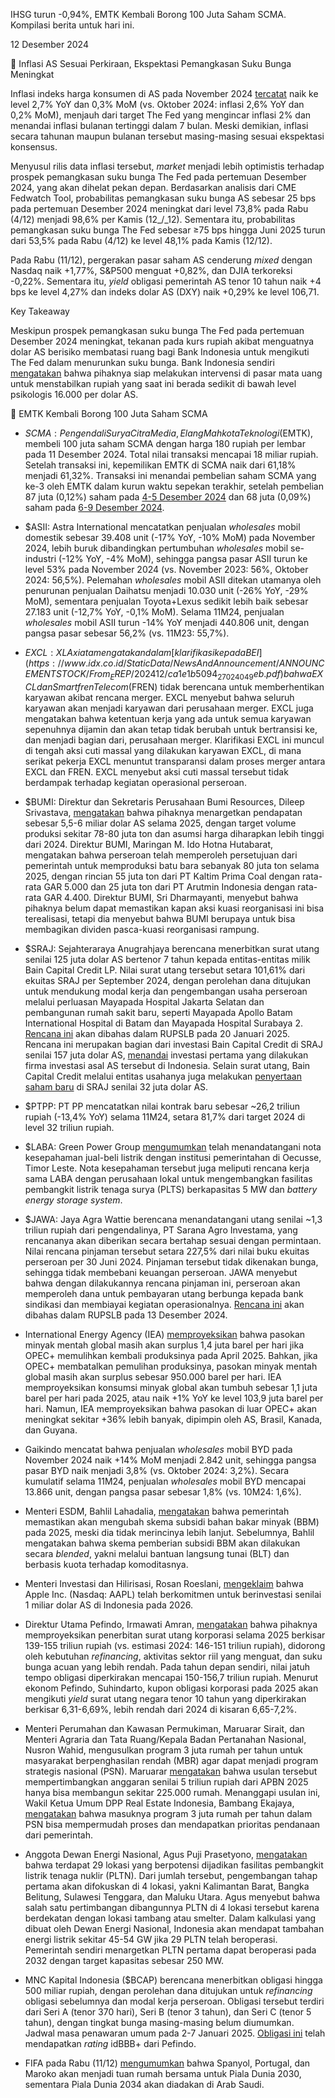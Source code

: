 IHSG turun -0,94%, EMTK Kembali Borong 100 Juta Saham SCMA. Kompilasi berita untuk hari ini.

12 Desember 2024

🌺 Inflasi AS Sesuai Perkiraan, Ekspektasi Pemangkasan Suku Bunga Meningkat

Inflasi indeks harga konsumen di AS pada November 2024 [tercatat](https://www.bls.gov/news.release/cpi.nr0.htm) naik ke level 2,7% YoY dan 0,3% MoM (vs. Oktober 2024: inflasi 2,6% YoY dan 0,2% MoM), menjauh dari target The Fed yang mengincar inflasi 2% dan menandai inflasi bulanan tertinggi dalam 7 bulan. Meski demikian, inflasi secara tahunan maupun bulanan tersebut masing-masing sesuai ekspektasi konsensus.

Menyusul rilis data inflasi tersebut, _market_ menjadi lebih optimistis terhadap prospek pemangkasan suku bunga The Fed pada pertemuan Desember 2024, yang akan dihelat pekan depan. Berdasarkan analisis dari CME Fedwatch Tool, probabilitas pemangkasan suku bunga AS sebesar 25 bps pada pertemuan Desember 2024 meningkat dari level 73,8% pada Rabu (4/12) menjadi 98,6% per Kamis (12\_/_12). Sementara itu, probabilitas pemangkasan suku bunga The Fed sebesar ≥75 bps hingga Juni 2025 turun dari 53,5% pada Rabu (4/12) ke level 48,1% pada Kamis (12/12).

Pada Rabu (11/12), pergerakan pasar saham AS cenderung _mixed_ dengan Nasdaq naik +1,77%, S&P500 menguat +0,82%, dan DJIA terkoreksi -0,22%. Sementara itu, _yield_ obligasi pemerintah AS tenor 10 tahun naik +4 bps ke level 4,27% dan indeks dolar AS (DXY) naik +0,29% ke level 106,71.

Key Takeaway

Meskipun prospek pemangkasan suku bunga The Fed pada pertemuan Desember 2024 meningkat, tekanan pada kurs rupiah akibat menguatnya dolar AS berisiko membatasi ruang bagi Bank Indonesia untuk mengikuti The Fed dalam menurunkan suku bunga. Bank Indonesia sendiri [mengatakan](https://www.bloomberg.com/news/articles/2024-12-04/bank-indonesia-says-ready-to-maintain-confidence-in-fx-market) bahwa pihaknya siap melakukan intervensi di pasar mata uang untuk menstabilkan rupiah yang saat ini berada sedikit di bawah level psikologis 16.000 per dolar AS.

🛒 EMTK Kembali Borong 100 Juta Saham SCMA

- $SCMA: Pengendali Surya Citra Media, Elang Mahkota Teknologi ($EMTK), membeli 100 juta saham SCMA dengan harga 180 rupiah per lembar pada 11 Desember 2024. Total nilai transaksi mencapai 18 miliar rupiah. Setelah transaksi ini, kepemilikan EMTK di SCMA naik dari 61,18% menjadi 61,32%. Transaksi ini menandai pembelian saham SCMA yang ke-3 oleh EMTK dalam kurun waktu sepekan terakhir, setelah pembelian 87 juta (0,12%) saham pada [4-5 Desember 2024](<https://snips.stockbit.com/snips-terbaru/ppn-12-hanya-berlaku-untuk-barang-mewah#:~:text=%24SCMA%3A%20Pengendali%20Surya%20Citra%20Media%2C%C2%A0Elang%20Mahkota%20Teknologi%C2%A0(%24EMTK)%2C%C2%A0membeli%2087%20juta%20saham%20SCMA%C2%A0dengan%20harga%C2%A0137%20rupiah%20per%20lembar%C2%A0pada%204%E2%80%935%20Desember%202024.%20Total%20nilai%20transaksi%20mencapai%C2%A011%2C9%20miliar%20rupiah.%20Setelah%C2%A0transaksi%20ini%2C%20kepemilikan%20EMTK%20di%20SCMA%20naik%20dari%2060%2C97%25%20menjadi%2061%2C09%25.>) dan 68 juta (0,09%) saham pada [6-9 Desember 2024](https://snips.stockbit.com/snips-terbaru/-ocbc-cimb-dikabarkan-berminat-akuisisi-pnbn-kk9z9#:~:text=%24SCMA%3A%20Pengendali%20Surya,5%20Desember%202024.).
- $ASII: Astra International mencatatkan penjualan _wholesales_ mobil domestik sebesar 39.408 unit (\-17% YoY, -10% MoM) pada November 2024, lebih buruk dibandingkan pertumbuhan _wholesales_ mobil se-industri (-12% YoY, -4% MoM), sehingga pangsa pasar ASII turun ke level 53% pada November 2024 (vs. November 2023: 56%, Oktober 2024: 56,5%). Pelemahan _wholesales_ mobil ASII ditekan utamanya oleh penurunan penjualan Daihatsu menjadi 10.030 unit (-26% YoY, -29% MoM), sementara penjualan Toyota+Lexus sedikit lebih baik sebesar 27.183 unit (-12,7% YoY, -0,1% MoM). Selama 11M24, penjualan _wholesales_ mobil ASII turun \-14% YoY menjadi 440.806 unit, dengan pangsa pasar sebesar 56,2% (vs. 11M23: 55,7%).
- $EXCL: XL Axiata mengatakan dalam [klarifikasi kepada BEI](https://www.idx.co.id/StaticData/NewsAndAnnouncement/ANNOUNCEMENTSTOCK/From_EREP/202412/ca1e1b5094_27024049eb.pdf) bahwa EXCL dan Smartfren Telecom ($FREN) tidak berencana untuk memberhentikan karyawan akibat rencana merger. EXCL menyebut bahwa seluruh karyawan akan menjadi karyawan dari perusahaan merger. EXCL juga mengatakan bahwa ketentuan kerja yang ada untuk semua karyawan sepenuhnya dijamin dan akan tetap tidak berubah untuk bertransisi ke, dan menjadi bagian dari, perusahaan merger. Klarifikasi EXCL ini muncul di tengah aksi cuti massal yang dilakukan karyawan EXCL, di mana serikat pekerja EXCL menuntut transparansi dalam proses merger antara EXCL dan FREN. EXCL menyebut aksi cuti massal tersebut tidak berdampak terhadap kegiatan operasional perseroan.
- $BUMI: Direktur dan Sekretaris Perusahaan Bumi Resources, Dileep Srivastava, [mengatakan](https://investasi.kontan.co.id/news/bumi-resources-bumi-bidik-pendapatan-us-6-miliar-pada-2025-cek-rekomendasi-analis) bahwa pihaknya menargetkan pendapatan sebesar 5,5-6 miliar dolar AS selama 2025, dengan target volume produksi sekitar 78-80 juta ton dan asumsi harga diharapkan lebih tinggi dari 2024. Direktur BUMI, Maringan M. Ido Hotna Hutabarat, mengatakan bahwa perseroan telah memperoleh persetujuan dari pemerintah untuk memproduksi batu bara sebanyak 80 juta ton selama 2025, dengan rincian 55 juta ton dari PT Kaltim Prima Coal dengan rata-rata GAR 5.000 dan 25 juta ton dari PT Arutmin Indonesia dengan rata-rata GAR 4.400. Direktur BUMI, Sri Dharmayanti, menyebut bahwa pihaknya belum dapat memastikan kapan aksi kuasi reorganisasi ini bisa terealisasi, tetapi dia menyebut bahwa BUMI berupaya untuk bisa membagikan dividen pasca-kuasi reorganisasi rampung.
- $SRAJ: Sejahteraraya Anugrahjaya berencana menerbitkan surat utang senilai 125 juta dolar AS bertenor 7 tahun kepada entitas-entitas milik Bain Capital Credit LP. Nilai surat utang tersebut setara 101,61% dari ekuitas SRAJ per September 2024, dengan perolehan dana ditujukan untuk mendukung modal kerja dan pengembangan usaha perseroan melalui perluasan Mayapada Hospital Jakarta Selatan dan pembangunan rumah sakit baru, seperti Mayapada Apollo Batam International Hospital di Batam dan Mayapada Hospital Surabaya 2. [Rencana ini](https://www.idx.co.id/StaticData/NewsAndAnnouncement/ANNOUNCEMENTSTOCK/From_EREP/202412/43e53d07a1_f28b66fdd4.pdf) akan dibahas dalam RUPSLB pada 20 Januari 2025. Rencana ini merupakan bagian dari investasi Bain Capital Credit di SRAJ senilai 157 juta dolar AS, [menandai](https://www.reuters.com/business/healthcare-pharmaceuticals/bain-capital-invests-157-mln-indonesias-mayapada-healthcare-group-2024-12-12/) investasi pertama yang dilakukan firma investasi asal AS tersebut di Indonesia. Selain surat utang, Bain Capital Credit melalui entitas usahanya juga melakukan [penyertaan saham baru](https://snips.stockbit.com/snips-terbaru/aadi-ara-pada-hari-listing-pups-mulai-6-desember#:~:text=%24SRAJ%3A%C2%A0Sejahteraraya,swasta%20asal%20AS.) di SRAJ senilai 32 juta dolar AS.
- $PTPP: PT PP mencatatkan nilai kontrak baru sebesar ~26,2 triliun rupiah (\-13,4% YoY) selama 11M24, setara 81,7% dari target 2024 di level 32 triliun rupiah.
- $LABA: Green Power Group [mengumumkan](https://www.idx.co.id/StaticData/NewsAndAnnouncement/ANNOUNCEMENTSTOCK/From_EREP/202412/8f1665fdeb_3199549c2e.pdf) telah menandatangani nota kesepahaman jual-beli listrik dengan institusi pemerintahan di Oecusse, Timor Leste. Nota kesepahaman tersebut juga meliputi rencana kerja sama LABA dengan perusahaan lokal untuk mengembangkan fasilitas pembangkit listrik tenaga surya (PLTS) berkapasitas 5 MW dan _battery energy storage system_.
- $JAWA: Jaya Agra Wattie berencana menandatangani utang senilai ~1,3 triliun rupiah dari pengendalinya, PT Sarana Agro Investama, yang rencananya akan diberikan secara bertahap sesuai dengan permintaan. Nilai rencana pinjaman tersebut setara 227,5% dari nilai buku ekuitas perseroan per 30 Juni 2024. Pinjaman tersebut tidak dikenakan bunga, sehingga tidak membebani keuangan perseroan. JAWA menyebut bahwa dengan dilakukannya rencana pinjaman ini, perseroan akan memperoleh dana untuk pembayaran utang berbunga kepada bank sindikasi dan membiayai kegiatan operasionalnya. [Rencana ini](https://www.idx.co.id/StaticData/NewsAndAnnouncement/ANNOUNCEMENTSTOCK/From_EREP/202412/ea1a44d492_d62bc1e06d.pdf) akan dibahas dalam RUPSLB pada 13 Desember 2024.

- International Energy Agency (IEA) [memproyeksikan](https://www.iea.org/reports/oil-market-report-december-2024) bahwa pasokan minyak mentah global masih akan surplus 1,4 juta barel per hari jika OPEC+ memulihkan kembali produksinya pada April 2025. Bahkan, jika OPEC+ membatalkan pemulihan produksinya, pasokan minyak mentah global masih akan surplus sebesar 950.000 barel per hari. IEA memproyeksikan konsumsi minyak global akan tumbuh sebesar 1,1 juta barel per hari pada 2025, atau naik +1% YoY ke level 103,9 juta barel per hari. Namun, IEA memproyeksikan bahwa pasokan di luar OPEC+ akan meningkat sekitar +36% lebih banyak, dipimpin oleh AS, Brasil, Kanada, dan Guyana.
- Gaikindo mencatat bahwa penjualan _wholesales_ mobil BYD pada November 2024 naik +14% MoM menjadi 2.842 unit, sehingga pangsa pasar BYD naik menjadi 3,8% (vs. Oktober 2024: 3,2%). Secara kumulatif selama 11M24, penjualan _wholesales_ mobil BYD mencapai 13.866 unit, dengan pangsa pasar sebesar 1,8% (vs. 10M24: 1,6%).
- Menteri ESDM, Bahlil Lahadalia, [mengatakan](https://epaper.kontan.co.id/mobile/harian/2024/12/12) bahwa pemerintah memastikan akan mengubah skema subsidi bahan bakar minyak (BBM) pada 2025, meski dia tidak merincinya lebih lanjut. Sebelumnya, Bahlil mengatakan bahwa skema pemberian subsidi BBM akan dilakukan secara _blended_, yakni melalui bantuan langsung tunai (BLT) dan berbasis kuota terhadap komoditasnya.
- Menteri Investasi dan Hilirisasi, Rosan Roeslani, [mengeklaim](https://epaper.kontan.co.id/mobile/harian/2024/12/12) bahwa Apple Inc. (Nasdaq: AAPL) telah berkomitmen untuk berinvestasi senilai 1 miliar dolar AS di Indonesia pada 2026.
- Direktur Utama Pefindo, Irmawati Amran, [mengatakan](https://epaper.kontan.co.id/mobile/harian/2024/12/12) bahwa pihaknya memproyeksikan penerbitan surat utang korporasi selama 2025 berkisar 139-155 triliun rupiah (vs. estimasi 2024: 146-151 triliun rupiah), didorong oleh kebutuhan _refinancing_, aktivitas sektor riil yang menguat, dan suku bunga acuan yang lebih rendah. Pada tahun depan sendiri, nilai jatuh tempo obligasi diperkirakan mencapai 150-156,7 triliun rupiah. Menurut ekonom Pefindo, Suhindarto, kupon obligasi korporasi pada 2025 akan mengikuti _yield_ surat utang negara tenor 10 tahun yang diperkirakan berkisar 6,31-6,69%, lebih rendah dari 2024 di kisaran 6,65-7,2%.
- Menteri Perumahan dan Kawasan Permukiman, Maruarar Sirait, dan Menteri Agraria dan Tata Ruang/Kepala Badan Pertanahan Nasional, Nusron Wahid, mengusulkan program 3 juta rumah per tahun untuk masyarakat berpenghasilan rendah (MBR) agar dapat menjadi program strategis nasional (PSN). Maruarar [mengatakan](https://www.kompas.com/properti/read/2024/12/11/180000521/ara-nusron-usul-soal-psn-rumahbuat-mbr) bahwa usulan tersebut mempertimbangkan anggaran senilai 5 triliun rupiah dari APBN 2025 hanya bisa membangun sekitar 225.000 rumah. Menanggapi usulan ini, Wakil Ketua Umum DPP Real Estate Indonesia, Bambang Ekajaya, [mengatakan](https://nasional.kontan.co.id/news/pengembang-dukung-program-3-juta-rumah-jadi-proyek-strategis-nasional) bahwa masuknya program 3 juta rumah per tahun dalam PSN bisa mempermudah proses dan mendapatkan prioritas pendanaan dari pemerintah.
- Anggota Dewan Energi Nasional, Agus Puji Prasetyono, [mengatakan](https://epaper.kontan.co.id/mobile/harian/2024/12/12) bahwa terdapat 29 lokasi yang berpotensi dijadikan fasilitas pembangkit listrik tenaga nuklir (PLTN). Dari jumlah tersebut, pengembangan tahap pertama akan difokuskan di 4 lokasi, yakni Kalimantan Barat, Bangka Belitung, Sulawesi Tenggara, dan Maluku Utara. Agus menyebut bahwa salah satu pertimbangan dibangunnya PLTN di 4 lokasi tersebut karena berdekatan dengan lokasi tambang atau smelter. Dalam kalkulasi yang dibuat oleh Dewan Energi Nasional, Indonesia akan mendapat tambahan energi listrik sekitar 45-54 GW jika 29 PLTN telah beroperasi. Pemerintah sendiri menargetkan PLTN pertama dapat beroperasi pada 2032 dengan target kapasitas sebesar 250 MW.
- MNC Kapital Indonesia ($BCAP) berencana menerbitkan obligasi hingga 500 miliar rupiah, dengan perolehan dana ditujukan untuk _refinancing_ obligasi sebelumnya dan modal kerja perseroan. Obligasi tersebut terdiri dari Seri A (tenor 370 hari), Seri B (tenor 3 tahun), dan Seri C (tenor 5 tahun), dengan tingkat bunga masing-masing belum diumumkan. Jadwal masa penawaran umum pada 2-7 Januari 2025. [Obligasi ini](https://www.idx.co.id/StaticData/NewsAndAnnouncement/ANNOUNCEMENTSTOCK/From_EREP/202412/427b51ba78_9f1a6e317c.pdf) telah mendapatkan _rating_ idBBB+ dari Pefindo.
- FIFA pada Rabu (11/12) [mengumumkan](https://www.bbc.com/sport/football/articles/c1j0p3x0klzo) bahwa Spanyol, Portugal, dan Maroko akan menjadi tuan rumah bersama untuk Piala Dunia 2030, sementara Piala Dunia 2034 akan diadakan di Arab Saudi.
